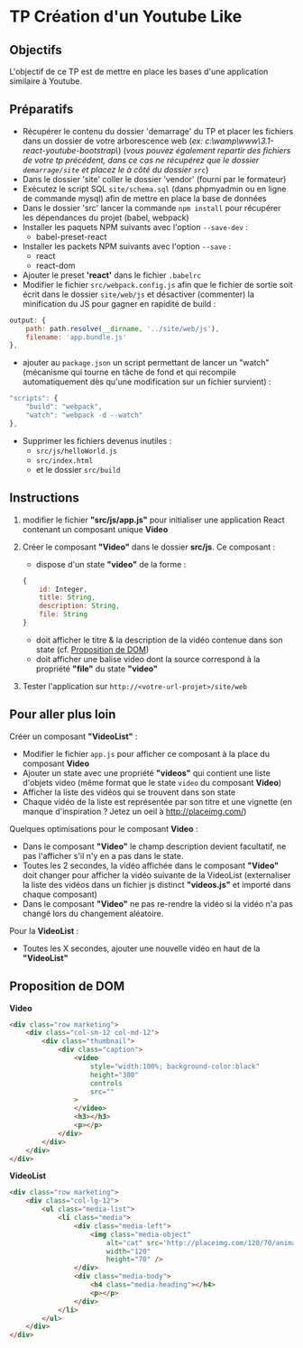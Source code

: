 # TP Création d'un Youtube Like

## Objectifs

L'objectif de ce TP est de mettre en place les bases d'une application similaire à Youtube.

## Préparatifs
- Récupérer le contenu du dossier 'demarrage' du TP et placer les fichiers dans un dossier de votre arborescence web (*ex: c:\wamp\www\3.1-react-youtube-bootstrap\\*) (*vous pouvez également repartir des fichiers de votre tp précédent, dans ce cas ne récupérez que le dossier `demarrage/site` et placez le à côté du dossier `src`*)
- Dans le dossier 'site' coller le dossier 'vendor' (fourni par le formateur)
- Exécutez le script SQL `site/schema.sql` (dans phpmyadmin ou en ligne de commande mysql) afin de mettre en place la base de données
- Dans le dossier 'src' lancer la commande `npm install` pour récupérer les dépendances du projet (babel, webpack)
- Installer les paquets NPM suivants avec l'option `--save-dev` :
    + babel-preset-react
- Installer les packets NPM suivants avec l'option `--save` :
    + react
    + react-dom
- Ajouter le preset **'react'** dans le fichier `.babelrc`
- Modifier le fichier `src/webpack.config.js` afin que le fichier de sortie soit écrit dans le dossier `site/web/js` et désactiver (commenter) la minification du JS pour gagner en rapidité de build :
```js
output: {
	path: path.resolve(__dirname, '../site/web/js'),
	filename: 'app.bundle.js'
},
```
- ajouter au `package.json` un script permettant de lancer un "watch" (mécanisme qui tourne en tâche de fond et qui recompile automatiquement dès qu'une modification sur un fichier survient) :
```js
"scripts": {
	"build": "webpack",
	"watch": "webpack -d --watch"
},
```
- Supprimer les fichiers devenus inutiles :
	+ `src/js/helloWorld.js`
	+ `src/index.html`
	+ et le dossier `src/build`

## Instructions
1. modifier le fichier **"src/js/app.js"** pour initialiser une application React contenant un composant unique **Video**
2. Créer le composant **"Video"** dans le dossier **src/js**. Ce composant :
    + dispose d'un state **"video"** de la forme :
	```js
	{
		id: Integer,
		title: String,
		description: String,
		file: String
	}
	```
    + doit afficher le titre & la description de la vidéo contenue dans son state (cf. [Proposition de DOM](#proposition-de-dom))
    + doit afficher une balise video dont la source correspond à la propriété **"file"** du state **"video"**

3. Tester l'application sur `http://<votre-url-projet>/site/web`



## Pour aller plus loin
Créer un composant **"VideoList"** :
- Modifier le fichier `app.js` pour afficher ce composant à la place du composant **Video**
- Ajouter un state avec une propriété **"videos"** qui contient une liste d'objets video (même format que le state `video` du composant **Video**)
- Afficher la liste des vidéos qui se trouvent dans son state
- Chaque vidéo de la liste est représentée par son titre et une vignette (en manque d'inspiration ? Jetez un oeil à http://placeimg.com/)

Quelques optimisations pour le composant **Video** :
- Dans le composant **"Video"** le champ description devient facultatif, ne pas l'afficher s'il n'y en a pas dans le state.
- Toutes les 2 secondes, la vidéo affichée dans le composant **"Video"** doit changer pour afficher la vidéo suivante de la VideoList (externaliser la liste des vidéos dans un fichier js distinct **"videos.js"** et importé dans chaque composant)
- Dans le composant **"Video"** ne pas re-rendre la vidéo si la vidéo n'a pas changé lors du changement aléatoire.

Pour la **VideoList** :
- Toutes les X secondes, ajouter une nouvelle vidéo en haut de la **"VideoList"**

## Proposition de DOM

**Video**
```html
<div class="row marketing">
    <div class="col-sm-12 col-md-12">
        <div class="thumbnail">
            <div class="caption">
                <video
                    style="width:100%; background-color:black"
                    height="300"
                    controls
                    src=""
                >
                </video>
                <h3></h3>
                <p></p>
            </div>
        </div>
    </div>
</div>
```


**VideoList**
```html
<div class="row marketing">
    <div class="col-lg-12">
        <ul class="media-list">
            <li class="media">
                <div class="media-left">
                    <img class="media-object"
                        alt="cat" src='http://placeimg.com/120/70/animals?r=0.1267489'
                        width="120"
                        height="70" />
                </div>
                <div class="media-body">
                    <h4 class="media-heading"></h4>
                    <p></p>
                </div>
            </li>
        </ul>
    </div>
</div>
```
